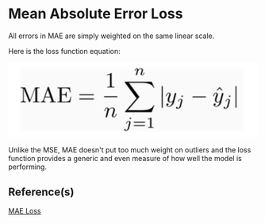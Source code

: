 # Mean Absolute Error Loss

All errors in MAE are simply weighted on the same linear scale.

Here is the loss function equation:

![mse](../../assets/MAELoss.png)

Unlike the MSE, MAE doesn't put too much weight on  outliers and the loss function provides a generic and even measure of how well the model is performing.

## Reference(s)
[MAE Loss](https://torchmetrics.readthedocs.io/en/stable/regression/mean_absolute_error.html)
